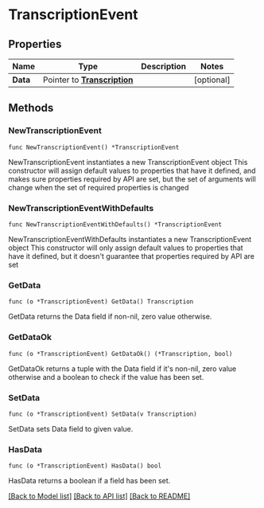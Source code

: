 # TranscriptionEvent

## Properties

Name | Type | Description | Notes
------------ | ------------- | ------------- | -------------
**Data** | Pointer to [**Transcription**](Transcription.md) |  | [optional] 

## Methods

### NewTranscriptionEvent

`func NewTranscriptionEvent() *TranscriptionEvent`

NewTranscriptionEvent instantiates a new TranscriptionEvent object
This constructor will assign default values to properties that have it defined,
and makes sure properties required by API are set, but the set of arguments
will change when the set of required properties is changed

### NewTranscriptionEventWithDefaults

`func NewTranscriptionEventWithDefaults() *TranscriptionEvent`

NewTranscriptionEventWithDefaults instantiates a new TranscriptionEvent object
This constructor will only assign default values to properties that have it defined,
but it doesn't guarantee that properties required by API are set

### GetData

`func (o *TranscriptionEvent) GetData() Transcription`

GetData returns the Data field if non-nil, zero value otherwise.

### GetDataOk

`func (o *TranscriptionEvent) GetDataOk() (*Transcription, bool)`

GetDataOk returns a tuple with the Data field if it's non-nil, zero value otherwise
and a boolean to check if the value has been set.

### SetData

`func (o *TranscriptionEvent) SetData(v Transcription)`

SetData sets Data field to given value.

### HasData

`func (o *TranscriptionEvent) HasData() bool`

HasData returns a boolean if a field has been set.


[[Back to Model list]](../README.md#documentation-for-models) [[Back to API list]](../README.md#documentation-for-api-endpoints) [[Back to README]](../README.md)


